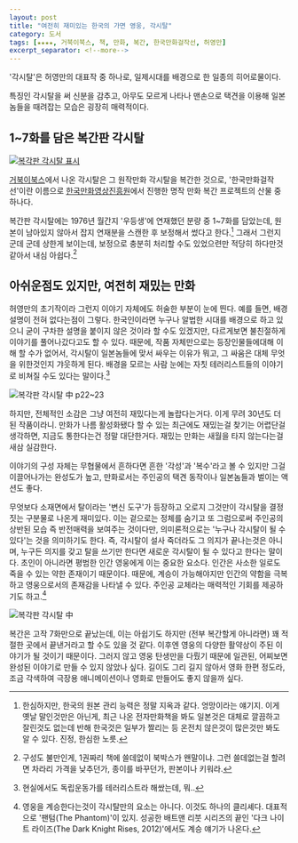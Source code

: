 ```yaml
---
layout: post
title: "여전히 재미있는 한국의 가면 영웅, 각시탈"
category: 도서
tags: [★★★★, 거북이북스, 책, 만화, 복간, 한국만화걸작선, 허영만]
excerpt_separator: <!--more-->
---
```


'각시탈'은 허영만의 대표작 중 하나로, 일제시대를 배경으로 한 일종의 히어로물이다.
<!--more-->
특징인 각시탈을 써 신분을 감추고, 아무도 모르게 나타나 맨손으로 택견을 이용해 일본놈들을 때려잡는 모습은 굉장히 매력적이다.


## 1~7화를 담은 복간판 각시탈

[![복각판 각시탈 표시](https://lh4.googleusercontent.com/-7GA3Un6yLkk/VMjwmOBLgpI/AAAAAAAAOtY/FHf8NioKl4c/s450/maskofbride.jpg "원작 중 각시탈의 탄생을 그린 초반 일부만 담았다.")](http://www.aladin.co.kr/shop/wproduct.aspx?ISBN=8992596871&ttbkey=ttbreznoa0249001&COPYPaper=1)

[거북이북스](http://www.gobook2.com/)에서 나온 각시탈은 그 원작만화 각시탈을 복간한 것으로, '한국만화걸작선'이란 이름으로 [한국만화영상진흥원](http://www.komacon.kr/)에서 진행한 명작 만화 복간 프로젝트의 산물 중 하나다.

복간판 각시탈에는 1976년 월간지 '우등생'에 연재했던 분량 중 1~7화를 담았는데, 원본이 남아있지 않아서 잡지 연재분을 스캔한 후 보정해서 썼다고 한다.[^1]
그래서 그런지 군데 군데 상한게 보이는데, 보정으로 충분히 처리할 수도 있었으련만 적당히 하다만것 같아서 내심 아쉽다.[^2]

[^1]: 한심하지만, 한국의 원본 관리 능력은 정말 지옥과 같다. 엉망이라는 얘기지. 이게 옛날 말인것만은 아닌게, 최근 나온 전자만화책을 봐도 일본것은 대체로 깔끔하고 잘린것도 없는데 반해 한국것은 일부가 짤리는 등 온전치 않은것이 많은것만 봐도 알 수 있다. 진정, 한심한 노릇.

[^2]: 구성도 불만인게, 1권짜리 책에 쓸데없이 북박스가 왠말이냐. 그런 쓸데없는걸 할려면 차라리 가격을 낮추던가, 종이를 바꾸던가, 판본이나 키워라.


## 아쉬운점도 있지만, 여전히 재밌는 만화

허영만의 초기작이라 그런지 이야기 자체에도 허술한 부분이 눈에 띈다.
예를 들면, 배경 설명이 전혀 없다는점이 그렇다.
한국인이라면 누구나 알법한 시대를 배경으로 하고 있으니 굳이 구차한 설명을 붙이지 않은 것이라 할 수도 있겠지만, 다르게보면 불친절하게 이야기를 풀어나갔다고도 할 수 있다.
때문에, 작품 자체만으로는 등장인물들에대해 이해 할 수가 없어서, 각시탈이 일본놈들에 맞서 싸우는 이유가 뭐고, 그 싸움은 대체 무엇을 위한것인지 갸웃하게 된다.
배경을 모르는 사람 눈에는 자칫 테러리스트들의 이야기로 비쳐질 수도 있다는 말이다.[^3]

[^3]: 현실에서도 독립운동가를 테러리스트라 해쌌는데, 뭐..

![복각판 각시탈 中 p22~23](http://www.aladin.co.kr/img/img_content/8992596871_01.jpg "배경을 모른다면 항일운동은 자칫 테러리즘으로 왜곡될 수 있다.")

하지만, 전체적인 소감은 그냥 여전히 재밌다는게 놀랍다는거다.
이게 무려 30년도 더 된 작품이라니.
만화가 나름 활성화됐다 할 수 있는 최근에도 재밌는걸 찾기는 어렵단걸 생각하면, 지금도 통한다는건 정말 대단한거다.
재밌는 만화는 새월을 타지 않는다는걸 새삼 실감한다.

이야기의 구성 자체는 무협물에서 흔하다면 흔한 '각성'과 '복수'라고 볼 수 있지만 그걸 이끌어나가는 완성도가 높고, 만화로서는 주인공의 택견 동작이나 일본놈들과 벌이는 액션도 좋다.

무엇보다 소재면에서 탈이라는 '변신 도구'가 등장하고 오로지 그것만이 각시탈을 결정짓는 구분물로 나온게 재미있다.
이는 겉으로는 정체를 숨기고 또 그럼으로써 주인공의 상반된 모습 즉 반전매력을 보여주는 것이다만, 의미론적으로는 '누구나 각시탈이 될 수 있다'는 것을 의미하기도 한다.
즉, 각시탈이 설사 죽더라도 그 의지가 끝나는것은 아니며, 누구든 의지를 갖고 탈을 쓰기만 한다면 새로운 각시탈이 될 수 있다고 한다는 말이다.
초인이 아니라면 평범한 인간 영웅에게 이는 중요한 요소다. 인간은 사소한 일로도 죽을 수 있는 약한 존재이기 때문이다. 때문에, 계승이 가능해야지만 인간의 약함을 극복하고 영웅으로서의 존재감을 나타낼 수 있다. 주인공 교체라는 매력적인 기회를 제공하기도 하고.[^4]

[^4]: 영웅을 계승한다는것이 각시탈만의 요소는 아니다. 이것도 하나의 클리셰다. 대표적으로 '팬텀(The Phantom)'이 있지. 성공한 배트맨 리붓 시리즈의 끝인 '다크 나이트 라이즈(The Dark Knight Rises, 2012)'에서도 계승 얘기가 나온다.

![복각판 각시탈 中](http://www.aladin.co.kr/img/img_content/8992596871_02.jpg "변신 도구는 정체를 숨길 수 있게 해주는 장치지만, 계승이 가능케하는 장치이기도 하다.")

복간은 고작 7화만으로 끝났는데, 이는 아쉽기도 하지만 (전부 복간할게 아니라면) 꽤 적절한 곳에서 끝낸거라고 할 수도 있을 것 같다.
이후엔 영웅의 다양한 활약상이 주된 이야기가 될 것이기 때문이다.
그러지 않고 영웅 탄생만을 다뤘기 때문에 일관된, 어찌보면 완성된 이야기로 만들 수 있지 않았나 싶다.
길이도 그리 길지 않아서 영화 한편 정도라, 조금 각색하여 극장용 애니메이션이나 영화로 만들어도 좋지 않을까 싶다.
